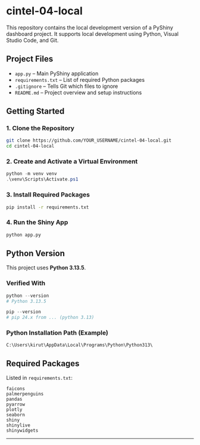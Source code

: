 # cintel-04-local

This repository contains the local development version of a PyShiny dashboard project. It supports local development using Python, Visual Studio Code, and Git.

## Project Files

- `app.py` – Main PyShiny application
- `requirements.txt` – List of required Python packages
- `.gitignore` – Tells Git which files to ignore
- `README.md` – Project overview and setup instructions

## Getting Started

### 1. Clone the Repository

```bash
git clone https://github.com/YOUR_USERNAME/cintel-04-local.git
cd cintel-04-local
````

### 2. Create and Activate a Virtual Environment

```powershell
python -m venv venv
.\venv\Scripts\Activate.ps1
```

### 3. Install Required Packages

```bash
pip install -r requirements.txt
```

### 4. Run the Shiny App

```bash
python app.py
```

## Python Version

This project uses **Python 3.13.5**.

### Verified With

```powershell
python --version
# Python 3.13.5

pip --version
# pip 24.x from ... (python 3.13)
```

### Python Installation Path (Example)

```
C:\Users\kirut\AppData\Local\Programs\Python\Python313\
```

## Required Packages

Listed in `requirements.txt`:

```
faicons
palmerpenguins
pandas
pyarrow
plotly
seaborn
shiny
shinylive
shinywidgets
```

---

